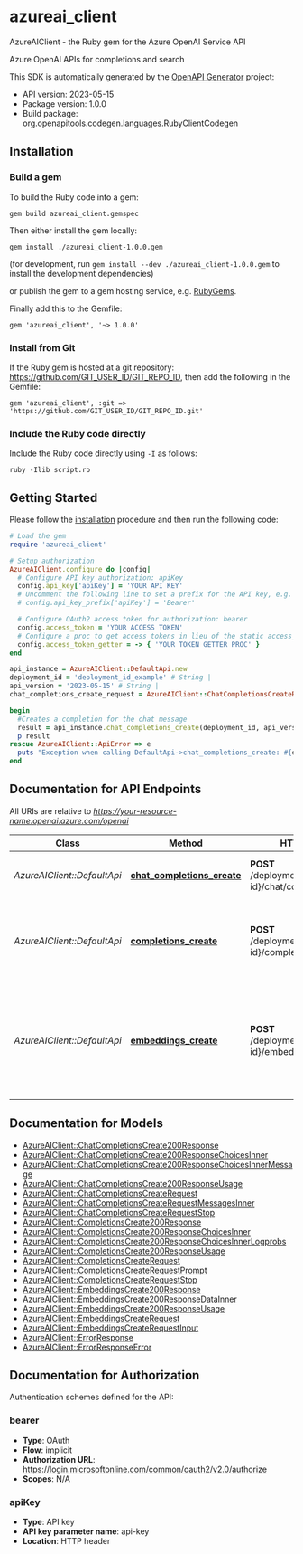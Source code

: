 # azureai_client

AzureAIClient - the Ruby gem for the Azure OpenAI Service API

Azure OpenAI APIs for completions and search

This SDK is automatically generated by the [OpenAPI Generator](https://openapi-generator.tech) project:

- API version: 2023-05-15
- Package version: 1.0.0
- Build package: org.openapitools.codegen.languages.RubyClientCodegen

## Installation

### Build a gem

To build the Ruby code into a gem:

```shell
gem build azureai_client.gemspec
```

Then either install the gem locally:

```shell
gem install ./azureai_client-1.0.0.gem
```

(for development, run `gem install --dev ./azureai_client-1.0.0.gem` to install the development dependencies)

or publish the gem to a gem hosting service, e.g. [RubyGems](https://rubygems.org/).

Finally add this to the Gemfile:

    gem 'azureai_client', '~> 1.0.0'

### Install from Git

If the Ruby gem is hosted at a git repository: https://github.com/GIT_USER_ID/GIT_REPO_ID, then add the following in the Gemfile:

    gem 'azureai_client', :git => 'https://github.com/GIT_USER_ID/GIT_REPO_ID.git'

### Include the Ruby code directly

Include the Ruby code directly using `-I` as follows:

```shell
ruby -Ilib script.rb
```

## Getting Started

Please follow the [installation](#installation) procedure and then run the following code:

```ruby
# Load the gem
require 'azureai_client'

# Setup authorization
AzureAIClient.configure do |config|
  # Configure API key authorization: apiKey
  config.api_key['apiKey'] = 'YOUR API KEY'
  # Uncomment the following line to set a prefix for the API key, e.g. 'Bearer' (defaults to nil)
  # config.api_key_prefix['apiKey'] = 'Bearer'

  # Configure OAuth2 access token for authorization: bearer
  config.access_token = 'YOUR ACCESS TOKEN'
  # Configure a proc to get access tokens in lieu of the static access_token configuration
  config.access_token_getter = -> { 'YOUR TOKEN GETTER PROC' } 
end

api_instance = AzureAIClient::DefaultApi.new
deployment_id = 'deployment_id_example' # String | 
api_version = '2023-05-15' # String | 
chat_completions_create_request = AzureAIClient::ChatCompletionsCreateRequest.new({messages: [AzureAIClient::ChatCompletionsCreateRequestMessagesInner.new({role: 'system', content: 'content_example'})]}) # ChatCompletionsCreateRequest | 

begin
  #Creates a completion for the chat message
  result = api_instance.chat_completions_create(deployment_id, api_version, chat_completions_create_request)
  p result
rescue AzureAIClient::ApiError => e
  puts "Exception when calling DefaultApi->chat_completions_create: #{e}"
end

```

## Documentation for API Endpoints

All URIs are relative to *https://your-resource-name.openai.azure.com/openai*

Class | Method | HTTP request | Description
------------ | ------------- | ------------- | -------------
*AzureAIClient::DefaultApi* | [**chat_completions_create**](docs/DefaultApi.md#chat_completions_create) | **POST** /deployments/{deployment-id}/chat/completions | Creates a completion for the chat message
*AzureAIClient::DefaultApi* | [**completions_create**](docs/DefaultApi.md#completions_create) | **POST** /deployments/{deployment-id}/completions | Creates a completion for the provided prompt, parameters and chosen model.
*AzureAIClient::DefaultApi* | [**embeddings_create**](docs/DefaultApi.md#embeddings_create) | **POST** /deployments/{deployment-id}/embeddings | Get a vector representation of a given input that can be easily consumed by machine learning models and algorithms.


## Documentation for Models

 - [AzureAIClient::ChatCompletionsCreate200Response](docs/ChatCompletionsCreate200Response.md)
 - [AzureAIClient::ChatCompletionsCreate200ResponseChoicesInner](docs/ChatCompletionsCreate200ResponseChoicesInner.md)
 - [AzureAIClient::ChatCompletionsCreate200ResponseChoicesInnerMessage](docs/ChatCompletionsCreate200ResponseChoicesInnerMessage.md)
 - [AzureAIClient::ChatCompletionsCreate200ResponseUsage](docs/ChatCompletionsCreate200ResponseUsage.md)
 - [AzureAIClient::ChatCompletionsCreateRequest](docs/ChatCompletionsCreateRequest.md)
 - [AzureAIClient::ChatCompletionsCreateRequestMessagesInner](docs/ChatCompletionsCreateRequestMessagesInner.md)
 - [AzureAIClient::ChatCompletionsCreateRequestStop](docs/ChatCompletionsCreateRequestStop.md)
 - [AzureAIClient::CompletionsCreate200Response](docs/CompletionsCreate200Response.md)
 - [AzureAIClient::CompletionsCreate200ResponseChoicesInner](docs/CompletionsCreate200ResponseChoicesInner.md)
 - [AzureAIClient::CompletionsCreate200ResponseChoicesInnerLogprobs](docs/CompletionsCreate200ResponseChoicesInnerLogprobs.md)
 - [AzureAIClient::CompletionsCreate200ResponseUsage](docs/CompletionsCreate200ResponseUsage.md)
 - [AzureAIClient::CompletionsCreateRequest](docs/CompletionsCreateRequest.md)
 - [AzureAIClient::CompletionsCreateRequestPrompt](docs/CompletionsCreateRequestPrompt.md)
 - [AzureAIClient::CompletionsCreateRequestStop](docs/CompletionsCreateRequestStop.md)
 - [AzureAIClient::EmbeddingsCreate200Response](docs/EmbeddingsCreate200Response.md)
 - [AzureAIClient::EmbeddingsCreate200ResponseDataInner](docs/EmbeddingsCreate200ResponseDataInner.md)
 - [AzureAIClient::EmbeddingsCreate200ResponseUsage](docs/EmbeddingsCreate200ResponseUsage.md)
 - [AzureAIClient::EmbeddingsCreateRequest](docs/EmbeddingsCreateRequest.md)
 - [AzureAIClient::EmbeddingsCreateRequestInput](docs/EmbeddingsCreateRequestInput.md)
 - [AzureAIClient::ErrorResponse](docs/ErrorResponse.md)
 - [AzureAIClient::ErrorResponseError](docs/ErrorResponseError.md)


## Documentation for Authorization


Authentication schemes defined for the API:
### bearer


- **Type**: OAuth
- **Flow**: implicit
- **Authorization URL**: https://login.microsoftonline.com/common/oauth2/v2.0/authorize
- **Scopes**: N/A

### apiKey


- **Type**: API key
- **API key parameter name**: api-key
- **Location**: HTTP header

